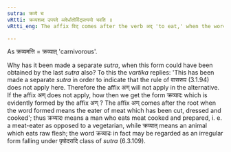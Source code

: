 ```yaml
---
sutra: क्रव्ये च
vRtti: क्रव्यशब्द उपपदे अदेर्धातोर्विट्प्रत्ययो भवति ॥
vRtti_eng: The affix विट् comes after the verb अद् 'to eat,' when the word क्रव्य is in composition with it.

---
```

As क्रव्यमत्ति = क्रव्यात् 'carnivorous'.

Why has it been made a separate _sutra_, when this form could have been obtained by the last _sutra_ also? To this the _vartika_ replies: 'This has been made a separate _sutra_ in order to indicate that the rule of वासरूप (3.1.94) does not apply here. Therefore the affix अण् will not apply in the alternative. If the affix अण् does not apply, how then we get the form क्रव्यादः which is evidently formed by the affix अण् ? The affix अण् comes after the root when the word formed means the eater of meat which has been cut, dressed and cooked'; thus क्रव्यादः means a man who eats meat cooked and prepared, i. e. a meat-eater as opposed to a vegetarian, while क्रव्यात् means an animal which eats raw flesh; the word क्रव्यादः in fact may be regarded as an irregular form falling under पृषोदरादि class of _sutra_ (6.3.109).